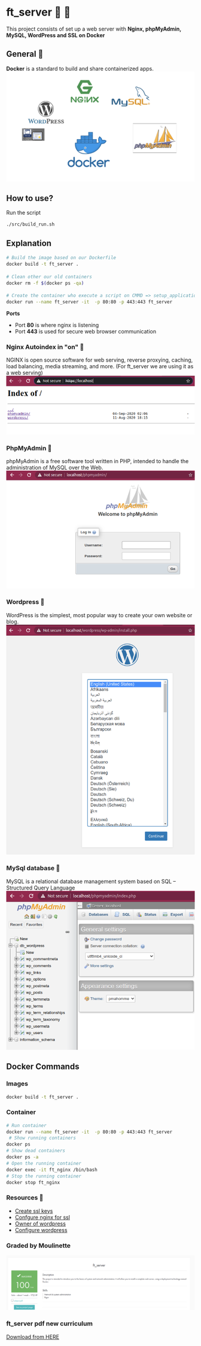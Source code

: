 # ft_server  :whale2: :whale2:
This project consists of set up a web server with **Nginx, phpMyAdmin, MySQL, WordPress and SSL on Docker**

##  General :bell:
**Docker** is a standard to build and share containerized apps.
![General Flow](img/general.png)

## How to use?
Run the script 
```bash
./src/build_run.sh
```
## Explanation
```bash
# Build the image based on our Dockerfile
docker build -t ft_server .

# Clean other our old containers
docker rm -f $(docker ps -qa)

# Create the container who execute a script on CMMD => setup_application.sh
docker run --name ft_server -it  -p 80:80 -p 443:443 ft_server
```
**Ports**
- Port **80** is where nginx is listening
- Port **443** is used for secure web browser communication

### Nginx Autoindex in "on"	:busstop:
NGINX is open source software for web serving, reverse proxying, caching, load balancing, media streaming, and more. (For ft_server we are using it as a web serving)
![Autoindex ON](img/autoindex_on.png)

### PhpMyAdmin	:busstop:
phpMyAdmin is a free software tool written in PHP, intended to handle the administration of MySQL over the Web.
![PhpMyAdmin ON](img/phpadmin.png)

### Wordpress	:busstop:
WordPress is the simplest, most popular way to create your own website or blog.
![Wodrpress](img/wordpress.png)

### MySql database	:busstop:
MySQL is a relational database management system based on SQL – Structured Query Language
![MySql database](img/database_mysql.png)


## Docker Commands

### Images
```bash
docker build -t ft_server .
```
### Container

```bash
# Run container
docker run --name ft_server -it  -p 80:80 -p 443:443 ft_server 
 # Show running containers
docker ps
# Show dead containers
docker ps -a 
# Open the running container
docker exec -it ft_nginx /bin/bash
# Stop the running container
docker stop ft_nginx
```

### Resources :jack_o_lantern:

- [Create ssl keys](https://linuxize.com/post/creating-a-self-signed-ssl-certificate/)
- [Confgure nginx for ssl](https://phoenixnap.com/kb/install-ssl-certificate-nginx)
- [Owner of wordpress](https://emiliocastro.com.mx/fixing-wordpress-a-mini-tutorial/)
- [Configure wordpress](https://wordpress.org/support/article/editing-wp-config-php/)


### Graded by Moulinette
![Graded by Moulinette](img/moulinete.png)

### ft_server pdf  new curriculum
[Download from HERE](https://drive.google.com/file/d/1OlPM7qewRFtc-hkJ7k1q1FJ4vTv1xkWT/view?usp=sharing)

